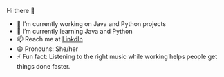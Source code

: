   Hi there 👋

- 🔭 I’m currently working on Java and Python projects
- 🌱 I’m currently learning Java and Python                                    
- 📫 Reach me at [LinkdIn](in/aarti-rani-8840021b6)
- 😄 Pronouns: She/her                                                                                    
- ⚡ Fun fact: Listening to the right music while working helps people get things done faster.
